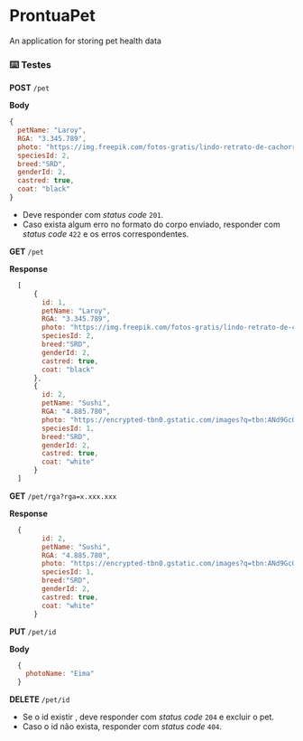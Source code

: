 # ProntuaPet
An application for storing pet health data


### ⌨️  Testes


**POST** `/pet`

**Body**

```jsx
{
  petName: "Laroy",
  RGA: "3.345.789",
  photo: "https://img.freepik.com/fotos-gratis/lindo-retrato-de-cachorro_23-2149218450.jpg",
  speciesId: 2,
  breed:"SRD",
  genderId: 2,
  castred: true,
  coat: "black"
}
```

- Deve responder com *status code* `201`.
- Caso exista algum erro no formato do corpo enviado, responder com *status code* `422` e os erros correspondentes.

**GET** `/pet`

**Response**
    
  ```jsx
    [
    	{
    	  id: 1,
    	  petName: "Laroy",
    	  RGA: "3.345.789",
    	  photo: "https://img.freepik.com/fotos-gratis/lindo-retrato-de-cachorro_23-2149218450.jpg",
    	  speciesId: 2,
    	  breed:"SRD",
    	  genderId: 2,
    	  castred: true,
    	  coat: "black"
    	},
    	{
    	  id: 2,
    	  petName: "Sushi",
    	  RGA: "4.885.780",
    	  photo: "https://encrypted-tbn0.gstatic.com/images?q=tbn:ANd9GcQHxo4-X0M8JhCDhGhH8FqOPoQgCNKtQw6yCA&usqp=CAU",
    	  speciesId: 1,
    	  breed:"SRD",
    	  genderId: 2,
    	  castred: true,
    	  coat: "white"
    	}
    ]
```
    
**GET** `/pet/rga?rga=x.xxx.xxx`
    
  **Response**
    
  ```jsx
    {
    	  id: 2,
    	  petName: "Sushi",
    	  RGA: "4.885.780",
    	  photo: "https://encrypted-tbn0.gstatic.com/images?q=tbn:ANd9GcQHxo4-X0M8JhCDhGhH8FqOPoQgCNKtQw6yCA&usqp=CAU",
    	  speciesId: 1,
    	  breed:"SRD",
    	  genderId: 2,
    	  castred: true,
    	  coat: "white"
    	}
  ```
    
**PUT** `/pet/id`
    
**Body**
    
  ```jsx
    {
      photoName: "Eima"
    }
```
    
**DELETE**  `/pet/id`

  - Se o id existir , deve responder com *status code* `204` e excluir o pet.
  - Caso o id não exista, responder com *status code* `404`.